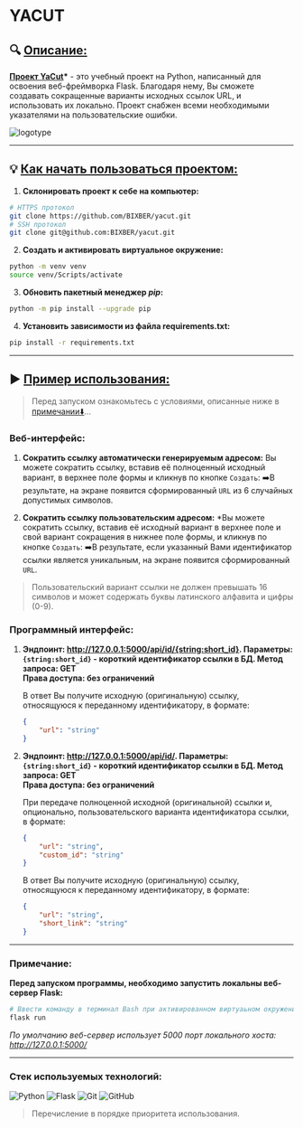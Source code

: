 # YACUT
## 🔍 <u>Описание:</u>

**<u>Проект YaCut</u>\*** - это учебный проект на Python, написанный для освоения веб-фреймворка Flask. Благодаря нему, Вы сможете создавать сокращенные варианты исходных ссылок URL, и использовать их локально. Проект снабжен всеми необходимыми указателями на пользовательские ошибки.

![logotype](https://s17233.pcdn.co/blog/wp-content/uploads/2020/07/Marketing_link-shorten-cutting_FB_0707.png)

---

## 💡 <u>Как начать пользоваться проектом:</u>

1. **Склонировать проект к себе на компьютер:**
```bash
# HTTPS протокол
git clone https://github.com/BIXBER/yacut.git
# SSH протокол
git clone git@github.com:BIXBER/yacut.git
```

2. **Создать и активировать виртуальное окружение:**

```bash
python -m venv venv
source venv/Scripts/activate
```

3. **Обновить пакетный менеджер *pip*:**
```bash
python -m pip install --upgrade pip
```

4. **Установить зависимости из файла requirements.txt:**

```bash
pip install -r requirements.txt
```

---

## ▶️ <u>Пример использования:</u>
> Перед запуском ознакомьтесь с условиями, описанные ниже в [примечании⬇️](#примечание)...

### Веб-интерфейс:
1. **Сократить ссылку автоматически генерируемым адресом:**
Вы можете сократить ссылку, вставив её полноценный исходный вариант, в верхнее поле формы и кликнув по кнопке `Создать`:
    ➡️В результате, на экране появится сформированный `URL` из 6 случайных допустимых символов.

2. **Сократить ссылку пользовательским адресом:**
*Вы можете сократить ссылку, вставив её исходный вариант в верхнее поле и свой вариант сокращения в нижнее поле формы, и кликнув по кнопке `Создать`:
    ➡️В результате, если указанный Вами идентификатор ссылки является уникальным, на экране появится сформированный `URL`.
> Пользовательский вариант ссылки не должен превышать 16 символов и может содержать буквы латинского алфавита и цифры (0-9).


### Программный интерфейс:
1. **Эндпоинт: http://127.0.0.1:5000/api/id/{string:short_id}. Параметры: `{string:short_id}` - короткий идентификатор ссылки в БД. Метод запроса: GET<br>Права доступа: без ограничений**

    В ответ Вы получите исходную (оригинальную) ссылку, относящуюся к переданному идентификатору, в формате:
    ```json
    {
        "url": "string"
    }
    ```

2. **Эндпоинт: http://127.0.0.1:5000/api/id/. Параметры: `{string:short_id}` - короткий идентификатор ссылки в БД. Метод запроса: GET<br>Права доступа: без ограничений**

    При передаче полноценной исходной (оригинальной) ссылки и, опционально, пользовательского варианта идентификатора ссылки, в формате:

    ```json
    {
        "url": "string",
        "custom_id": "string"
    }
    ```

    В ответ Вы получите исходную (оригинальную) ссылку, относящуюся к переданному идентификатору, в формате:
    ```json
    { 
        "url": "string",
        "short_link": "string"
    }
    ```

---

### Примечание:
**Перед запуском программы, необходимо запустить локальны веб-сервер Flask:**

```bash
# Ввести команду в терминал Bash при активированном виртуаьном окружении
flask run
```
*По умолчанию веб-сервер использует 5000 порт локального хоста: http://127.0.0.1:5000/*

---

### Стек используемых технологий:

![Python](https://img.shields.io/badge/python-3670A0?style=for-the-badge&logo=python&logoColor=ffdd54) ![Flask](https://img.shields.io/badge/flask-%23000.svg?style=for-the-badge&logo=flask&logoColor=white) ![Git](https://img.shields.io/badge/git-%23F05033.svg?style=for-the-badge&logo=git&logoColor=white) ![GitHub](https://img.shields.io/badge/github-%23121011.svg?style=for-the-badge&logo=github&logoColor=white)

> Перечисление в порядке приоритета использования.
